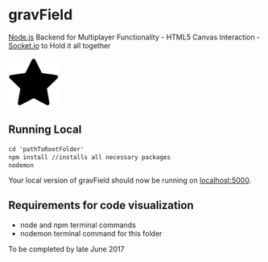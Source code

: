 # gravField
[Node.js](http://nodejs.org/) Backend for Multiplayer Functionality - HTML5 Canvas Interaction - [Socket.io](https://socket.io/) to Hold it all together

<img src="https://raw.githubusercontent.com/kevindweb/nodeGame/master/views/fontsAndImages/star.png" width=100 alt="gravFieldLogo"/>


## Running Local 
```
cd 'pathToRootFolder'
npm install //installs all necessary packages
nodemon
```
Your local version of gravField should now be running on [localhost:5000](http://localhost:5000/).

## Requirements for code visualization
  - node and npm terminal commands
  - nodemon terminal command for this folder




To be completed by late June 2017



